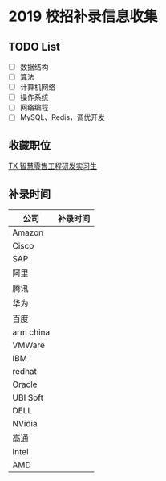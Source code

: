 # 2019 校招补录信息收集

## TODO List
- [ ] 数据结构
- [ ] 算法
- [ ] 计算机网络
- [ ] 操作系统
- [ ] 网络编程
- [ ] MySQL、Redis，调优开发

## 收藏职位
[TX 智慧零售工程研发实习生](https://www.shixiseng.com/intern/inn_fdudciddt1ba?mxa=asdd.xep8eq._.$1)

## 补录时间
| 公司 | 补录时间 |
|-----|---------|
| Amazon ||
| Cisco ||
| SAP ||
| 阿里 ||
| 腾讯 ||
| 华为 ||
| 百度 ||
| arm china ||
| VMWare ||
| IBM ||
| redhat ||
| Oracle ||
| UBI Soft ||
| DELL ||
| NVidia ||
| 高通 ||
| Intel ||
| AMD ||
